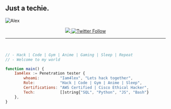 ## Just a techie. 
<p align="left"> <img src="https://komarev.com/ghpvc/?username=iamalexmwagi&label=Profile%20views&color=ED8B00&style=flat" alt="Alex" /> </p>
 
<div align="center">  
  <a class="header-badge" target="_blank" href="https://www.linkedin.com/in/Iam4lex/">
  <img src="https://img.shields.io/badge/style--5eba00.svg?label=LinkedIn&logo=linkedin&style=social">
  </a> 
  <a class="header-badge" target="_blank" href="https://twitter.com/Iam4lex">
  <img alt="Twitter Follow" src="https://img.shields.io/twitter/follow/Iam4lex?style=social"> 
  </a> 
</div>

---

<br>

```javascript
// - Hack | Code | Gym | Anime | Gaming | Sleep | Repeat 
// - Welcome to my world

function main() {
    Iam4lex := Penetration tester {
        whoami:         "Iam4lex", "Lets hack together",
        Role:           "Hack | Code | Gym | Anime | Sleep",
        Certifications: "AWS Certified | Cisco Ethical Hacker",
        Tech:           []string{"SQL", "Python", "JS", "Bash"}
    },
}
